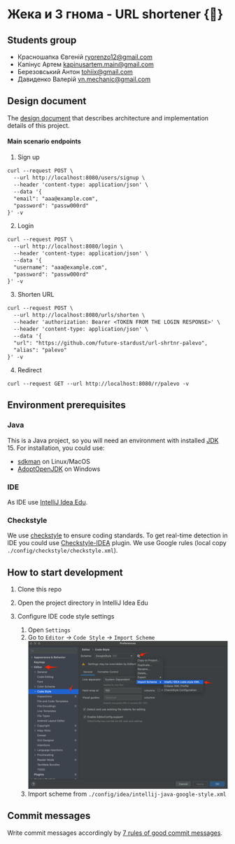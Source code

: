 # Жека и 3 гнома - URL shortener {🧪}

## Students group

- Красношапка Євгеній ryorenzo12@gmail.com
- Капінус Артем kapinusartem.main@gmail.com
- Березовський Антон tohiix@gmail.com
- Давиденко Валерій vn.mechanic@gmail.com

## Design document

The [design document](https://docs.google.com/document/d/1fUpBESqRjYXvH0tiUt2d3xwbowTgnYpiwYEwDnzJfFc/edit?ts=602e9ad9) that
describes architecture and implementation details of this project.

#### Main scenario endpoints

1. Sign up

```shell
curl --request POST \
  --url http://localhost:8080/users/signup \
  --header 'content-type: application/json' \
  --data '{
  "email": "aaa@example.com",
  "password": "passw000rd"
}' -v
```

2. Login

```shell
curl --request POST \
  --url http://localhost:8080/login \
  --header 'content-type: application/json' \
  --data '{
  "username": "aaa@example.com",
  "password": "passw000rd"
}' -v
```

3. Shorten URL

```shell
curl --request POST \
  --url http://localhost:8080/urls/shorten \
  --header 'authorization: Bearer <TOKEN FROM THE LOGIN RESPONSE>' \
  --header 'content-type: application/json' \
  --data '{
  "url": "https://github.com/future-stardust/url-shrtnr-palevo",
  "alias": "palevo"
}' -v
```

4. Redirect

```shell
curl --request GET --url http://localhost:8080/r/palevo -v
```

## Environment prerequisites

### Java
This is a Java project, so you will need an environment with installed [JDK] 15. For installation, 
you could use:
- [sdkman] on Linux/MacOS 
- [AdoptOpenJDK] on Windows

### IDE  
As IDE use [IntelliJ Idea Edu].

### Checkstyle
We use [checkstyle] to ensure coding standards. To get real-time detection in IDE you could use [Checkstyle-IDEA] 
plugin. We use Google rules (local copy `./config/checkstyle/checkstyle.xml`).

## How to start development

1. Clone this repo
2. Open the project directory in IntelliJ Idea Edu
3. Configure IDE code style settings
  
    1. Open `Settings`
    2. Go to `Editor` -> `Code Style` -> `Import Scheme`
       ![Settings screenshot](./media/code-style-import.png)
    3. Import scheme from `./config/idea/intellij-java-google-style.xml`

## Commit messages

Write commit messages accordingly by [7 rules of good commit messages].
  
[JDK]: https://en.wikipedia.org/wiki/Java_Development_Kit
[IntelliJ Idea Edu]: https://www.jetbrains.com/idea-edu/
[sdkman]: https://sdkman.io/
[AdoptOpenJDK]: https://adoptopenjdk.net/
[7 rules of good commit messages]: https://chris.beams.io/posts/git-commit/#seven-rules
[Micronaut]: https://micronaut.io/
[checkstyle]: https://checkstyle.org/
[Checkstyle-IDEA]: https://plugins.jetbrains.com/plugin/1065-checkstyle-idea
